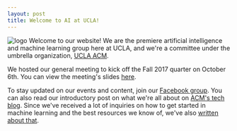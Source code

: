 ```yaml
---
layout: post
title: Welcome to AI at UCLA!
---
```


![logo](https://raw.githubusercontent.com/uclaacmai/uclaacmai.github.io/master/images/ailogo.png)
Welcome to our website! We are the premiere artificial intelligence and machine learning group here at UCLA, and we're a committee under the umbrella organization, [UCLA ACM](http://uclaacm.com).

We hosted our general meeting to kick off the Fall 2017 quarter on October 6th. You can view the meeting's slides [here](https://www.slideshare.net/secret/oH8ECVNQx6H2Qo0).

To stay updated on our events and content, join our [Facebook group](https://www.facebook.com/groups/uclaacmai/). You can also read our introductory post on what we're all about on [ACM's tech blog](https://medium.com/techatucla/welcome-to-ai-at-ucla-f10927043301). Since we've received a lot of inquiries on how to get started in machine learning and the best resources we know of, we've also [written about that](https://medium.com/techatucla/getting-started-in-machine-learning-c68bdd739c44).

